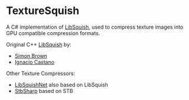 # TextureSquish
A C# implementation of [LibSquish](https://code.google.com/archive/p/libsquish/), used to compress texture images into GPU compatible compression formats.


Original C++ [LibSquish](https://code.google.com/archive/p/libsquish/) by:

- [Simon Brown](mailto:si@sjbrown.co.uk)
- [Ignacio Castano](mailto:icastano@nvidia.com)

Other Texture Compressors:

- [LibSquishNet](https://github.com/MaxxWyndham/LibSquishNet) also based on LibSquish
- [StbSharp](https://github.com/rds1983/StbSharp) based on STB
